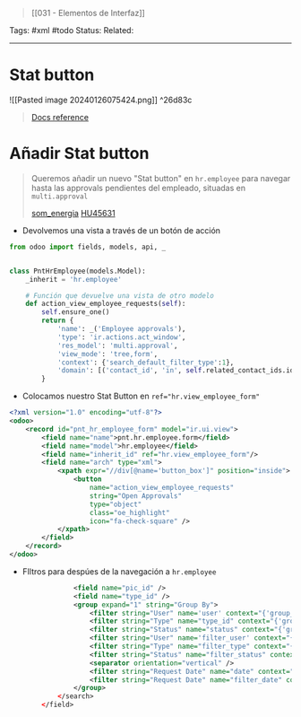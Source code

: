 > [[031 - Elementos de Interfaz]]

Tags: #xml #todo 
Status: 
Related: 

___

# Stat button

![[Pasted image 20240126075424.png]] ^26d83c
> [Docs reference](https://www.odoo.com/documentation/15.0/es/developer/tutorials/getting_started/12_sprinkles.html?highlight=buttons#stat-buttons)

# Añadir Stat button

> Queremos añadir un nuevo "Stat button" en `hr.employee` para navegar hasta las approvals pendientes del empleado, situadas en `multi.approval`
> 
> [som_energia](https://github.com/puntsistemes/som-energia_odoo/commit/9fac9198068b2fb2fda840f51e5a9416c6acd1ec)
> [HU45631](https://odoo.puntsistemes.com/web#id=45631&model=project.task&view_type=form&cids=1&menu_id=979)



- Devolvemos una vista a través de un botón de acción
  
```python
from odoo import fields, models, api, _


class PntHrEmployee(models.Model):
    _inherit = 'hr.employee'

	# Función que devuelve una vista de otro modelo
	def action_view_employee_requests(self):
		self.ensure_one()
		return {
			'name': _('Employee approvals'),
			'type': 'ir.actions.act_window',
			'res_model': 'multi.approval',
			'view_mode': 'tree,form',
			'context': {'search_default_filter_type':1},
			'domain': [('contact_id', 'in', self.related_contact_ids.ids)],
		}
```

- Colocamos nuestro Stat Button en `ref="hr.view_employee_form"`

```xml
<?xml version="1.0" encoding="utf-8"?>
<odoo>
    <record id="pnt_hr_employee_form" model="ir.ui.view">
        <field name="name">pnt.hr.employee.form</field>
        <field name="model">hr.employee</field>
        <field name="inherit_id" ref="hr.view_employee_form"/>
        <field name="arch" type="xml">
            <xpath expr="//div[@name='button_box']" position="inside">
                <button 
	                name="action_view_employee_requests"
	                string="Open Approvals"
	                type="object"
	                class="oe_highlight"
	                icon="fa-check-square" />
            </xpath>
        </field>
    </record>
</odoo>
```

- FIltros para despúes de la navegación a `hr.employee`

```xml
                <field name="pic_id" />
                <field name="type_id" />
                <group expand="1" string="Group By">
                    <filter string="User" name='user' context="{'group_by':'user_id'}"/>
                    <filter string="Type" name="type_id" context="{'group_by':'type_id'}"/>
                    <filter string="Status" name="status" context="{'group_by':'state'}"/>
                    <filter string="User" name='filter_user' context="{'group_by':'user_id'}"/>
                    <filter string="Type" name="filter_type" context="{'group_by':'type_id'}"/>
                    <filter string="Status" name="filter_status" context="{'group_by':'state'}"/>
                    <separator orientation="vertical" />
                    <filter string="Request Date" name="date" context="{'group_by':'request_date:month'}"/>
                    <filter string="Request Date" name="filter_date" context="{'group_by':'request_date:month'}"/>
                </group>
            </search>
        </field>
```